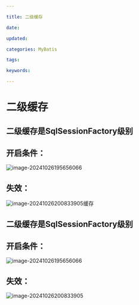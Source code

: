 ```yaml
---

title: 二级缓存

date: 

updated: 

categories: MyBatis

tags: 

keywords: 

---
```

# 二级缓存

## 二级缓存是SqlSessionFactory级别

## 开启条件：

![image-20241026195656066](./../../TyporaImage/MyBatis/image-20241026195656066.png)

## 失效：

![image-20241026200833905](./../../TyporaImage/MyBatis/image-20241026200833905.png)缓存

## 二级缓存是SqlSessionFactory级别

## 开启条件：

![image-20241026195656066](./../../TyporaImage/MyBatis/image-20241026195656066.png)

## 失效：

![image-20241026200833905](./../../TyporaImage/MyBatis/image-20241026200833905.png)